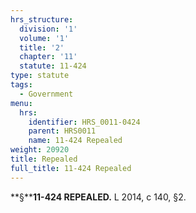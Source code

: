 ```yaml
---
hrs_structure:
  division: '1'
  volume: '1'
  title: '2'
  chapter: '11'
  statute: 11-424
type: statute
tags:
  - Government
menu:
  hrs:
    identifier: HRS_0011-0424
    parent: HRS0011
    name: 11-424 Repealed
weight: 20920
title: Repealed
full_title: 11-424 Repealed
---
```

**§****11-424 REPEALED.** L 2014, c 140, §2.